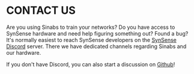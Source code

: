 # **CONTACT US**

Are you using Sinabs to train your networks? Do you have access to SynSense hardware and need help figuring something out? Found a bug? It's normally easiest to reach SynSense developers on the [SynSense Discord](https://discord.gg/V6FHBZURkg) server. There we have dedicated channels regarding Sinabs and our hardware. 

If you don't have Discord, you can also start a discussion on [Github](https://github.com/synsense/sinabs/discussions)!
